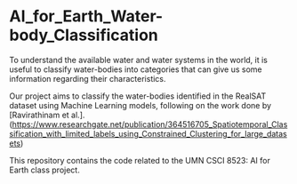 # AI_for_Earth_Water-body_Classification

To understand the available water and water systems in the world, it is useful to classify water-bodies into categories that can give us some information regarding their characteristics.

Our project aims to classify the water-bodies identified in the RealSAT dataset using Machine Learning models, following on the work done by [Ravirathinam et al.].(https://www.researchgate.net/publication/364516705_Spatiotemporal_Classification_with_limited_labels_using_Constrained_Clustering_for_large_datasets)

This repository contains the code related to the UMN CSCI 8523: AI for Earth class project.
